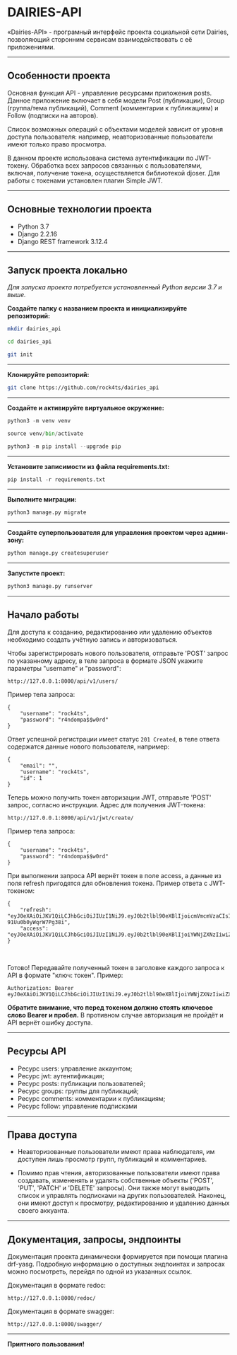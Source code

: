 # DAIRIES-API

«Dairies-API» - програмный интерфейс проекта социальной сети Dairies, позволяющий сторонним сервисам взаимодействовать с её приложениями.
____

## Особенности проекта

Основная функция API - управление ресурсами приложения posts. Данное приложение включает в себя модели Post (публикации), Group (группа/тема публикаций), Comment (комментарии к публикациям) и Follow (подписки на авторов).

Список возможных операций с объектами моделей зависит от уровня доступа пользователя: например, неавторизованные пользователи имеют только право просмотра.

В данном проекте использована система аутентификации по JWT-токену. Обработка всех запросов связанных с пользователями, включая, получение токена, осуществляется библиотекой djoser. Для работы с токенами установлен плагин Simple JWT.
___

## Основные технологии проекта
* Python 3.7
* Django 2.2.16
* Django REST framework 3.12.4
___

## Запуск проекта локально

*Для запуска проекта потребуется установленный Python версии 3.7 и выше.*

**Создайте папку с названием проекта и инициализируйте репозиторий:**
```bash
mkdir dairies_api
```
```bash
cd dairies_api
```
```bash
git init
```
___

**Клонируйте репозиторий:**
```bash
git clone https://github.com/rock4ts/dairies_api
```
___

**Создайте и активируйте виртуальное окружение:**
```python
python3 -m venv venv
```
```python
source venv/bin/activate
```
```python
python3 -m pip install --upgrade pip
```
___

**Установите записимости из файла requirements.txt:**
```python
pip install -r requirements.txt 
```
___

**Выполните миграции:**
```python
python3 manage.py migrate
```
___

**Создайте суперпользователя для управления проектом через админ-зону:**
```python
python manage.py createsuperuser
```
___

**Запустите проект:**
```python
python3 manage.py runserver
```
___

## Начало работы

Для доступа к созданию, редактированию или удалению объектов необходимо создать учётную запись и авторизоваться.

Чтобы зарегистрировать нового пользователя, отправьте 'POST' запрос по указанному адресу, в теле запроса в формате JSON укажите параметры "username" и "password":  

```
http://127.0.0.1:8000/api/v1/users/
```
Пример тела запроса:
```
{
    "username": "rock4ts",
    "password": "r4ndompa$$w0rd"
}
```
Ответ успешной регистрации имеет статус `201 Created`, в теле ответа содержатся данные нового пользователя, например:
```
{
    "email": "",
    "username": "rock4ts",
    "id": 1
}
```

Теперь можно получить токен авторизации JWT, отправьте 'POST' запрос, согласно инструкции.
Адрес для получения JWT-токена:
```
http://127.0.0.1:8000/api/v1/jwt/create/
```
Пример тела запроса:
```
{
    "username": "rock4ts",
    "password": "r4ndompa$$w0rd"
}
```

При выполнении запроса API вернёт токен в поле access, а данные из поля refresh пригодятся для обновления токена.
Пример ответа с JWT-токеном:
```
{
    "refresh": "eyJ0eXAiOiJKV1QiLCJhbGciOiJIUzI1NiJ9.eyJ0b2tlbl90eXBlIjoicmVmcmVzaCIsImV4cCI6MTY2MzY2Njg3NCwianRpIjoiNWE0ZjIwMGQxN2RmNDBhMGJkY2JmN2YyYTRjYTE0MTQiLCJ1c2VyX2lkIjoxfQ.SzIFfzaC1wxIuwrH1kE-91Uu0b0yWqrW7Pg38i",
    "access": "eyJ0eXAiOiJKV1QiLCJhbGciOiJIUzI1NiJ9.eyJ0b2tlbl90eXBlIjoiYWNjZXNzIiwiZXhwIjoxNjYzOTI2MDc0LCJqdGkiOiJmMTU3MzAxMGZhNjk0ZmNiOTI1ZTA0NmI3ZGNlNjA4OCIsInVzZXJfaWQiOjF9.IjyppcUSfKzBWlivZo0DZPlZ7JAkpkOMVeBMQPxH"
}
```
<br>

Готово! Передавайте полученный токен в заголовке каждого запроса к API в формате "ключ: токен". Пример:
```
Authorization: Bearer eyJ0eXAiOiJKV1QiLCJhbGciOiJIUzI1NiJ9.eyJ0b2tlbl90eXBlIjoiYWNjZXNzIiwiZXhwIjoxNjYzOTI2MDc0LCJqdGkiOiJmMTU3MzAxMGZhNjk0ZmNiOTI1ZTA0NmI3ZGNlNjA4OCIsInVzZXJfaWQiOjF9.IjyppcUSfKzBWlivZo0DZPlZ7JAkpkOMVeBMQPxH
```
**Обратите внимание, что перед токеном должно стоять ключевое слово Bearer и пробел.** В противном случае авторизация не пройдёт и API вернёт ошибку доступа.
___

## Ресурсы API

* Ресурс users: управление аккаунтом;
* Ресурс jwt: аутентификация;
* Ресурс posts: публикации пользователей;
* Ресурс groups: группы для публикаций;
* Ресурс comments: комментарии к публикациям;
* Ресурс follow: управление подписками
___

## Права доступа

* Неавторизованные пользователи имеют права наблюдателя, им доступен лишь просмотр групп, публикаций и комментариев.

* Помимо прав чтения, авторизованные пользователи имеют права создавать, измененять и удалять собственные объекты ('POST', 'PUT', 'PATCH' и 'DELETE' запросы). Они также могут выводить список и управлять подписками на других пользователей. Наконец, они имеют доступ к просмотру, редактированию и удалению данных своего аккуанта.
___

## Документация, запросы, эндпоинты

Документация проекта динамически формируется при помощи плагина drf-yasg. Подробную информацию о доступных эндпоинтах и запросах можно посмотреть, перейдя по одной из указанных ссылок.

Документация в формате redoc:
```
http://127.0.0.1:8000/redoc/
```
Документация в формате swagger:
```
http://127.0.0.1:8000/swagger/
```
___

**Приятного пользования!**
